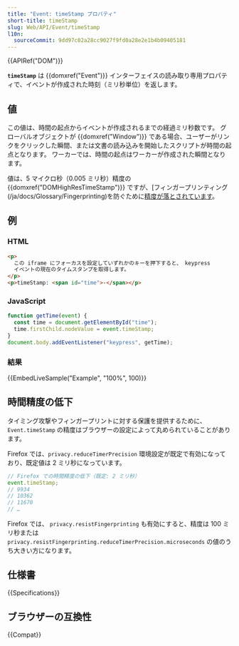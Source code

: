 ```yaml
---
title: "Event: timeStamp プロパティ"
short-title: timeStamp
slug: Web/API/Event/timeStamp
l10n:
  sourceCommit: 9dd97c02a28cc9027f9fd0a28e2e1b4b09405181
---
```


{{APIRef("DOM")}}

**`timeStamp`** は {{domxref("Event")}} インターフェイスの読み取り専用プロパティで、イベントが作成された時刻（ミリ秒単位）を返します。

## 値

この値は、時間の起点からイベントが作成されるまでの経過ミリ秒数です。
グローバルオブジェクトが {{domxref("Window")}} である場合、ユーザーがリンクをクリックした瞬間、または文書の読み込みを開始したスクリプトが時間の起点となります。
ワーカーでは、時間の起点はワーカーが作成された瞬間となります。

値は、5 マイクロ秒（0.005 ミリ秒）精度の {{domxref("DOMHighResTimeStamp")}} ですが、[フィンガープリンティング(/ja/docs/Glossary/Fingerprinting)を防ぐために[精度が落とされています](#時間精度の低下)。

## 例

### HTML

```html
<p>
  この iframe にフォーカスを設定していずれかのキーを押下すると、 keypress
  イベントの現在のタイムスタンプを取得します。
</p>
<p>timeStamp: <span id="time">-</span></p>
```

### JavaScript

```js
function getTime(event) {
  const time = document.getElementById("time");
  time.firstChild.nodeValue = event.timeStamp;
}
document.body.addEventListener("keypress", getTime);
```

### 結果

{{EmbedLiveSample("Example", "100%", 100)}}

## 時間精度の低下

タイミング攻撃やフィンガープリントに対する保護を提供するために、`Event.timeStamp` の精度はブラウザーの設定によって丸められていることがあります。

Firefox では、`privacy.reduceTimerPrecision` 環境設定が既定で有効になっており、既定値は 2 ミリ秒になっています。

```js
// Firefox での時間精度の低下（既定: 2 ミリ秒）
event.timeStamp;
// 9934
// 10362
// 11670
// …
```

Firefox では、 `privacy.resistFingerprinting` も有効にすると、精度は 100 ミリ秒または `privacy.resistFingerprinting.reduceTimerPrecision.microseconds` の値のうち大きい方になります。

## 仕様書

{{Specifications}}

## ブラウザーの互換性

{{Compat}}
